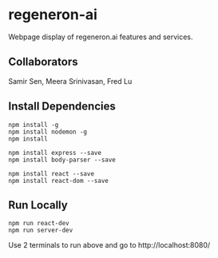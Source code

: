 # regeneron-ai

Webpage display of regeneron.ai features and services.

## Collaborators

Samir Sen, Meera Srinivasan, Fred Lu

## Install Dependencies
```
npm install -g
npm install nodemon -g 
npm install

npm install express --save
npm install body-parser --save

npm install react --save
npm install react-dom --save
```

## Run Locally
```
npm run react-dev
npm run server-dev
```
Use 2 terminals to run above and go to http://localhost:8080/
